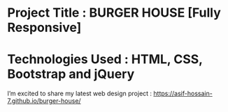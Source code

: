 # Project Title : BURGER HOUSE [Fully Responsive] 
# Technologies Used : HTML, CSS, Bootstrap and jQuery

I’m excited to share my latest web design project : https://asif-hossain-7.github.io/burger-house/
